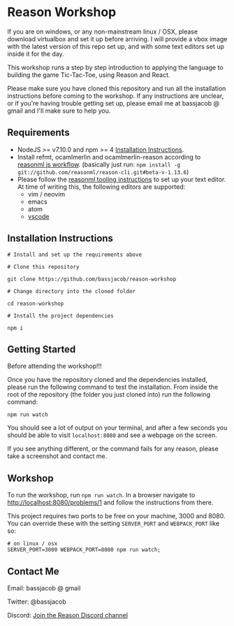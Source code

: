 # Reason Workshop

If you are on windows, or any non-mainstream linux / OSX, please download virtualbox and set it up before arriving. I will provide a vbox image with the latest version of this repo set up, and with some text editors set up inside it for the day.

This workshop runs a step by step introduction to applying the language to building the game Tic-Tac-Toe, using Reason and React.

Please make sure you have cloned this repository and run all the installation instructions before coming to the workshop. If any instructions are unclear, or if you're having trouble getting set up, please email me at bassjacob @ gmail and I'll make sure to help you.

## Requirements

*   NodeJS >= v7.10.0 and npm >= 4 [Installation Instructions](https://nodejs.org/en/download).
*   Install refmt, ocamlmerlin and ocamlmerlin-reason according to [reasonml js workflow](https://reasonml.github.io/guide/editor-tools/global-installation).
    (basically just run: `npm install -g git://github.com/reasonml/reason-cli.git#beta-v-1.13.6`)
*   Please follow the [reasonml tooling instructions](https://reasonml.github.io/guide/editor-tools/) to set up your text editor. At time of writing this, the following editors are supported:
    *   vim / neovim
    *   emacs
    *   atom
    *   [vscode](https://github.com/freebroccolo/vscode-reasonml)

## Installation Instructions

```
# Install and set up the requirements above

# Clone this repository

git clone https://github.com/bassjacob/reason-workshop

# Change directory into the cloned folder

cd reason-workshop

# Install the project dependencies

npm i
```

## Getting Started
Before attending the workshop!!!

Once you have the repository cloned and the dependencies installed, please run the following command to test the installation. From inside the root of the repository (the folder you just cloned into) run the following command:

```
npm run watch
```

You should see a lot of output on your terminal, and after a few seconds you should be able to visit `localhost:8080` and see a webpage on the screen.

If you see anything different, or the command fails for any reason, please take a screenshot and contact me.

## Workshop

To run the workshop, run `npm run watch`. In a browser navigate to <http://localhost:8080/problems/1> and follow the instructions from there.

This project requires two ports to be free on your machine, 3000 and 8080. You can override these with the setting `SERVER_PORT` and `WEBPACK_PORT` like so:

```
# on linux / osx
SERVER_PORT=3000 WEBPACK_PORT=8080 npm run watch;
```

## Contact Me

Email: bassjacob @ gmail

Twitter: @bassjacob

Discord: [Join the Reason Discord channel](https://discord.gg/reasonml)
